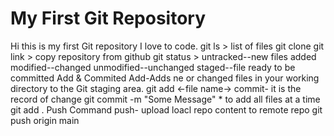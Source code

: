 # My First Git Repository
Hi this is my first Git repository
I love to code.
git ls > list of files
git clone git link > copy repository from github
git status >
    untracked--new files added
    modified--changed
    unmodified--unchanged
    staged--file ready to be committed
Add & Commited
    Add-Adds ne or changed files in your working directory to the Git staging area.
        git add <-file name->
    commit- it is the record of change
        git commit -m "Some Message"
    * to add all files at a time
        git add .
Push Command
    push- upload loacl repo content to remote repo
        git push origin main
    